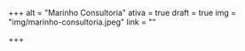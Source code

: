 +++
alt = "Marinho Consultoria"
ativa = true
draft = true
img = "img/marinho-consultoria.jpeg"
link = ""

+++
